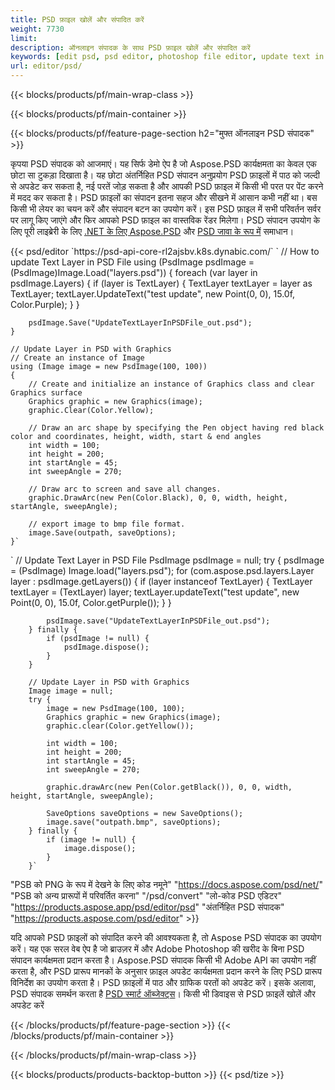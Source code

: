 ```yaml
---
title: PSD फ़ाइल खोलें और संपादित करें
weight: 7730
limit: 
description: ऑनलाइन संपादक के साथ PSD फ़ाइल खोलें और संपादित करें
keywords: [edit psd, psd editor, photoshop file editor, update text in psd, update psd, open psd, update text in psd]
url: editor/psd/
---
```


{{< blocks/products/pf/main-wrap-class >}}

{{< blocks/products/pf/main-container >}}

{{< blocks/products/pf/feature-page-section h2="मुफ्त ऑनलाइन PSD संपादक" >}}
<p>कृपया PSD संपादक को आजमाएं। यह सिर्फ डेमो ऐप है जो Aspose.PSD कार्यक्षमता का केवल एक छोटा सा टुकड़ा दिखाता है। यह छोटा अंतर्निहित PSD संपादन अनुप्रयोग PSD फ़ाइलों में पाठ को जल्दी से अपडेट कर सकता है, नई परतें जोड़ सकता है और आपकी PSD फ़ाइल में किसी भी परत पर पेंट करने में मदद कर सकता है। PSD फ़ाइलों का संपादन इतना सहज और सीखने में आसान कभी नहीं था। बस किसी भी लेयर का चयन करें और संपादन बटन का उपयोग करें। इस PSD फ़ाइल में सभी परिवर्तन सर्वर पर लागू किए जाएंगे और फिर आपको PSD फ़ाइल का वास्तविक रेंडर मिलेगा। PSD संपादन उपयोग के लिए पूरी लाइब्रेरी के लिए <a href="/psd/{{< lang-code >}}net">.NET के लिए Aspose.PSD</a> और <a href="/psd/{{< lang-code >}}java">PSD जावा के रूप में</a> समाधान। </p>
{{< psd/editor `https://psd-api-core-rl2ajsbv.k8s.dynabic.com/` 
`	// How to update Text Layer in PSD File
	using (PsdImage psdImage = (PsdImage)Image.Load("layers.psd"))
  	{
		foreach (var layer in psdImage.Layers)
		{
			if (layer is TextLayer)
			{
				TextLayer textLayer = layer as TextLayer;
				textLayer.UpdateText("test update", new Point(0, 0), 15.0f, Color.Purple);
			}
		}

		psdImage.Save("UpdateTextLayerInPSDFile_out.psd");
	}
	
	// Update Layer in PSD with Graphics
	// Create an instance of Image
	using (Image image = new PsdImage(100, 100))
	{
		// Create and initialize an instance of Graphics class and clear Graphics surface
		Graphics graphic = new Graphics(image);
		graphic.Clear(Color.Yellow);

		// Draw an arc shape by specifying the Pen object having red black color and coordinates, height, width, start & end angles                 
		int width = 100;
		int height = 200;
		int startAngle = 45;
		int sweepAngle = 270;

		// Draw arc to screen and save all changes.
		graphic.DrawArc(new Pen(Color.Black), 0, 0, width, height, startAngle, sweepAngle);

		// export image to bmp file format.
		image.Save(outpath, saveOptions);
	}` 
`       // Update Text Layer in PSD File
        PsdImage psdImage = null;
        try {
            psdImage = (PsdImage) Image.load("layers.psd");
            for (com.aspose.psd.layers.Layer layer : psdImage.getLayers()) {
                if (layer instanceof TextLayer) {
                    TextLayer textLayer = (TextLayer) layer;
                    textLayer.updateText("test update", new Point(0, 0), 15.0f, Color.getPurple());
                }
            }

            psdImage.save("UpdateTextLayerInPSDFile_out.psd");
        } finally {
            if (psdImage != null) {
                psdImage.dispose();
            }
        }

        // Update Layer in PSD with Graphics
        Image image = null;
        try {
            image = new PsdImage(100, 100);
            Graphics graphic = new Graphics(image);
            graphic.clear(Color.getYellow());

            int width = 100;
            int height = 200;
            int startAngle = 45;
            int sweepAngle = 270;

            graphic.drawArc(new Pen(Color.getBlack()), 0, 0, width, height, startAngle, sweepAngle);

            SaveOptions saveOptions = new SaveOptions();
            image.save("outpath.bmp", saveOptions);
        } finally {
            if (image != null) {
                image.dispose();
            }
        }`	 
"PSB को PNG के रूप में देखने के लिए कोड नमूने"  "https://docs.aspose.com/psd/net/" 
"PSB को अन्य प्रारूपों में परिवर्तित करना"  "/psd/convert" 
"लो-कोड PSD एडिटर" "https://products.aspose.app/psd/editor/psd" 
"अंतर्निहित PSD संपादक" "https://products.aspose.com/psd/editor" >}}
<p>यदि आपको PSD फ़ाइलों को संपादित करने की आवश्यकता है, तो Aspose PSD संपादक का उपयोग करें। यह एक सरल वेब ऐप है जो ब्राउज़र में और Adobe Photoshop की खरीद के बिना PSD संपादन कार्यक्षमता प्रदान करता है। Aspose.PSD संपादक किसी भी Adobe API का उपयोग नहीं करता है, और PSD प्रारूप मानकों के अनुसार फ़ाइल अपडेट कार्यक्षमता प्रदान करने के लिए PSD प्रारूप विनिर्देश का उपयोग करता है। PSD फ़ाइलों में पाठ और ग्राफिक परतों को अपडेट करें। इसके अलावा, PSD संपादक समर्थन करता है <a href="https://reference.aspose.com/psd/net/aspose.psd.fileformats.psd.layers.smartobjects/smartobjectlayer/">PSD स्मार्ट ऑब्जेक्ट्स</a>। किसी भी डिवाइस से PSD फ़ाइलें खोलें और अपडेट करें</p>

{{< /blocks/products/pf/feature-page-section >}}
{{< /blocks/products/pf/main-container >}}


{{< /blocks/products/pf/main-wrap-class >}}

{{< blocks/products/products-backtop-button >}}
{{< psd/tize >}}
